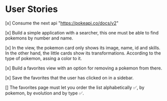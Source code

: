 # User Stories

[x] Consume the next api "https://pokeapi.co/docs/v2"

[x] Build a simple application with a searcher, this one must be able to find pokemons by number and name.

[x] In the view, the pokemon card only shows its image, name, id and skills. In the other hand, the little cards show its transformations. According to the type of pokemon, assing a color to it.

[x] Build a favorites view with an option for removing a pokemon from there.

[x] Save the favorites that the user has clicked on in a sidebar.

[] The favorites page must let you order the list alphabetically ✅, by pokemon, by evolution and by type ✅.
